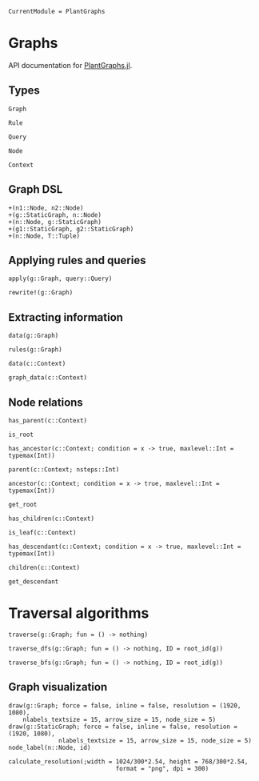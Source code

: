 ```@meta
CurrentModule = PlantGraphs
```

# Graphs

API documentation for [PlantGraphs.jl](https://github.com/VirtualPlantLab/PlantGraphs.jl).

## Types

```@docs
Graph
```

```@docs
Rule
```

```@docs
Query
```

```@docs
Node
```

```@docs
Context
```

## Graph DSL

```@docs
+(n1::Node, n2::Node)
+(g::StaticGraph, n::Node)
+(n::Node, g::StaticGraph)
+(g1::StaticGraph, g2::StaticGraph)
+(n::Node, T::Tuple)
```

## Applying rules and queries

```@docs
apply(g::Graph, query::Query)
```

```@docs
rewrite!(g::Graph)
```

## Extracting information

```@docs
data(g::Graph)
```

```@docs
rules(g::Graph)
```

```@docs
data(c::Context)
```

```@docs
graph_data(c::Context)
```

## Node relations

```@docs
has_parent(c::Context)
```

```@docs
is_root
```

```@docs
has_ancestor(c::Context; condition = x -> true, maxlevel::Int = typemax(Int))
```

```@docs
parent(c::Context; nsteps::Int)
```

```@docs
ancestor(c::Context; condition = x -> true, maxlevel::Int = typemax(Int))
```

```@docs
get_root
```

```@docs
has_children(c::Context)
```

```@docs
is_leaf(c::Context)
```

```@docs
has_descendant(c::Context; condition = x -> true, maxlevel::Int = typemax(Int))
```

```@docs
children(c::Context)
```

```@docs
get_descendant
```

# Traversal algorithms

```@docs
traverse(g::Graph; fun = () -> nothing)
```

```@docs
traverse_dfs(g::Graph; fun = () -> nothing, ID = root_id(g))
```

```@docs
traverse_bfs(g::Graph; fun = () -> nothing, ID = root_id(g))
```

## Graph visualization

```@docs
draw(g::Graph; force = false, inline = false, resolution = (1920, 1080),
    nlabels_textsize = 15, arrow_size = 15, node_size = 5)
draw(g::StaticGraph; force = false, inline = false, resolution = (1920, 1080),
              nlabels_textsize = 15, arrow_size = 15, node_size = 5)
node_label(n::Node, id)
```

```@docs
calculate_resolution(;width = 1024/300*2.54, height = 768/300*2.54,
                              format = "png", dpi = 300)
```

